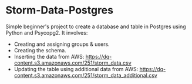 # Storm-Data-Postgres

Simple beginner's project to create a database and table in Postgres using Python and Psycopg2. It
involves:

- Creating and assigning groups & users.
- Creating the schema.
- Inserting the data from AWS: https://dq-content.s3.amazonaws.com/251/storm_data.csv
- Updating the table using additional data from AWS: https://dq-content.s3.amazonaws.com/251/storm_data_additional.csv
